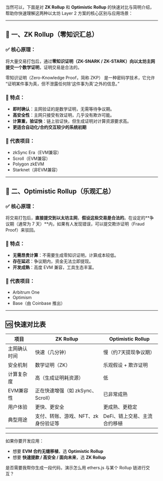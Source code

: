 当然可以，下面是对 **ZK Rollup** 和 **Optimistic Rollup** 的快速对比与简明介绍，帮助你快速理解这两种以太坊 Layer 2 方案的核心区别与应用场景：

---

## 🔷 一、ZK Rollup（零知识汇总）

### ✅ 核心原理：

将大量交易打包后，通过**零知识证明（ZK-SNARK / ZK-STARK）**向以太坊主网提交一个**数学证明**，证明交易是合法的。

零知识证明（Zero-Knowledge Proof，简称 ZKP） 是一种密码学技术，它允许 “证明某件事为真，但不泄露任何除‘这件事为真’之外的信息。”

### 🚀 特点：

* **即时确认**：主网验证的是数学证明，无需等待争议期。
* **高安全性**：主网只接受有效证明，几乎没有欺诈可能。
* **计算重，验证快**：链上验证快，但生成证明对计算资源要求高。
* **更适合自动化/合约交互较少的系统初期**

### 📌 代表项目：

* zkSync Era（EVM兼容）
* Scroll（EVM兼容）
* Polygon zkEVM
* Starknet（非EVM兼容）

---

## 🔶 二、Optimistic Rollup（乐观汇总）

### ✅ 核心原理：

将交易打包后，**直接提交到以太坊主网**，**假设这些交易是合法的**。在设定的\*\*争议期（通常为 7 天）\*\*内，如果有人发现错误，可以提交欺诈证明（Fraud Proof）来驳回。

### 🚀 特点：

* **无需昂贵计算**：不需要生成零知识证明，计算成本较低。
* **存在延迟**：争议期内，资金无法立即提现。
* **开发成熟**：高度 EVM 兼容，工具生态丰富。

### 📌 代表项目：

* Arbitrum One
* Optimism
* Base（由 Coinbase 推出）

---

## 🆚 快速对比表

| 项目     | ZK Rollup               | Optimistic Rollup |
| ------ | ----------------------- | ----------------- |
| 主网确认时间 | 快速（几分钟）                 | 慢（约7天提现争议期）       |
| 安全机制   | 数学证明（ZK）                | 乐观假设 + 欺诈证明       |
| 计算复杂度  | 高（生成证明耗资源）              | 低                 |
| EVM兼容性 | 正在快速增强（如 zkSync、Scroll） | 已非常成熟             |
| 用户体验   | 更快、更安全                  | 更成熟、更稳定           |
| 典型用途   | 支付、转账、游戏、NFT、zk身份验证等    | DeFi、链上交易、主流合约移植  |

---

如果你要开发应用：

* 想要 **EVM 合约无缝移植**，选 **Optimistic Rollup**
* 想要 **快速提款 / 高安全 / 面向未来**，选 **ZK Rollup**

是否需要我帮你生成一段代码，演示怎么用 ethers.js 与某个 Rollup 链进行交互？
